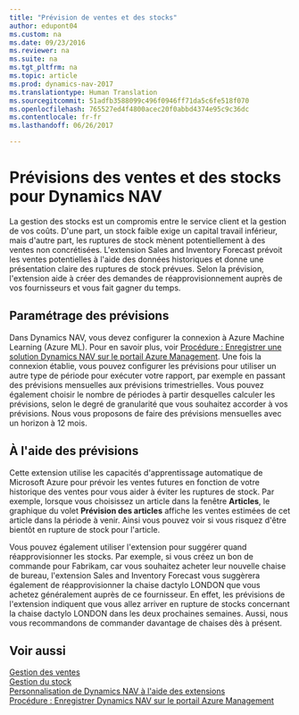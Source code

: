 ```yaml
---
title: "Prévision de ventes et des stocks"
author: edupont04
ms.custom: na
ms.date: 09/23/2016
ms.reviewer: na
ms.suite: na
ms.tgt_pltfrm: na
ms.topic: article
ms.prod: dynamics-nav-2017
ms.translationtype: Human Translation
ms.sourcegitcommit: 51adfb3588099c496f0946ff71da5c6fe518f070
ms.openlocfilehash: 765527ed4f4800acec20f0abbd4374e95c9c36dc
ms.contentlocale: fr-fr
ms.lasthandoff: 06/26/2017

---
```


# <a name="sales-and-inventory-forecast-for-dynamics-nav"></a>Prévisions des ventes et des stocks pour Dynamics NAV
La gestion des stocks est un compromis entre le service client et la gestion de vos coûts. D'une part, un stock faible exige un capital travail inférieur, mais d'autre part, les ruptures de stock mènent potentiellement à des ventes non concrétisées. L'extension Sales and Inventory Forecast prévoit les ventes potentielles à l'aide des données historiques et donne une présentation claire des ruptures de stock prévues. Selon la prévision, l'extension aide à créer des demandes de réapprovisionnement auprès de vos fournisseurs et vous fait gagner du temps.  

## <a name="setting-up-forecasting"></a>Paramétrage des prévisions
Dans Dynamics NAV, vous devez configurer la connexion à Azure Machine Learning (Azure ML). Pour en savoir plus, voir [Procédure : Enregistrer une solution Dynamics NAV sur le portail Azure Management](ui-how-register-dynamics-nav-azure.md). Une fois la connexion établie, vous pouvez configurer les prévisions pour utiliser un autre type de période pour exécuter votre rapport, par exemple en passant des prévisions mensuelles aux prévisions trimestrielles. Vous pouvez également choisir le nombre de périodes à partir desquelles calculer les prévisions, selon le degré de granularité que vous souhaitez accorder à vos prévisions. Nous vous proposons de faire des prévisions mensuelles avec un horizon à 12 mois.  

## <a name="using-the-forecasts"></a>À l'aide des prévisions
Cette extension utilise les capacités d'apprentissage automatique de Microsoft Azure pour prévoir les ventes futures en fonction de votre historique des ventes pour vous aider à éviter les ruptures de stock. Par exemple, lorsque vous choisissez un article dans la fenêtre **Articles**, le graphique du volet **Prévision des articles** affiche les ventes estimées de cet article dans la période à venir. Ainsi vous pouvez voir si vous risquez d'être bientôt en rupture de stock pour l'article.  

Vous pouvez également utiliser l'extension pour suggérer quand réapprovisionner les stocks. Par exemple, si vous créez un bon de commande pour Fabrikam, car vous souhaitez acheter leur nouvelle chaise de bureau, l'extension Sales and Inventory Forecast vous suggèrera également de réapprovisionner la chaise dactylo LONDON que vous achetez généralement auprès de ce fournisseur. En effet, les prévisions de l'extension indiquent que vous allez arriver en rupture de stocks concernant la chaise dactylo LONDON dans les deux prochaines semaines. Aussi, nous vous recommandons de commander davantage de chaises dès à présent.  

## <a name="see-also"></a>Voir aussi
[Gestion des ventes](sales-manage-sales.md)  
[Gestion du stock](inventory-manage-inventory.md)  
[Personnalisation de Dynamics NAV à l'aide des extensions](ui-extensions.md)  
[Procédure : Enregistrer Dynamics NAV sur le portail Azure Management](ui-how-register-dynamics-nav-azure.md)  

